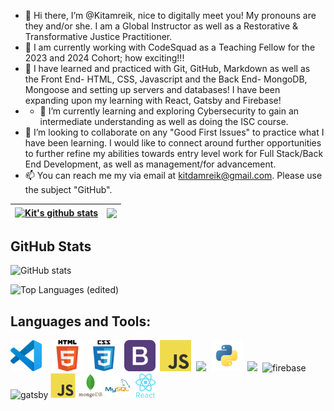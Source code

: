 - 👋 Hi there, I’m @Kitamreik, nice to digitally meet you! My pronouns are they and/or she. I am a Global Instructor as well as a Restorative & Transformative Justice Practitioner. 
- 👀 I am currently working with CodeSquad as a Teaching Fellow for the 2023 and 2024 Cohort; how exciting!!!
- 🌱 I have learned and practiced with Git, GitHub, Markdown as well as the Front End- HTML, CSS, Javascript and the Back End- MongoDB, Mongoose and setting up servers and databases! I have been expanding upon my learning with  React, Gatsby and Firebase!
- - 🌱 I’m currently learning and exploring Cybersecurity to gain an intermediate understanding as well as doing the ISC course.
- 💞️ I’m looking to collaborate on any "Good First Issues" to practice what I have been learning. I would like to connect around further opportunities to further refine my abilities towards entry level work for Full Stack/Back End Development, as well as management/for advancement. 
- 📫 You can reach me my via email at kitdamreik@gmail.com. Please use the subject "GitHub". 

<!---
Kitamreik/Kitamreik is a ✨ special ✨ repository because its `README.md` (this file) appears on your GitHub profile.
You can click the Preview link to take a look at your changes.

![GitHub streaks](https://github-readme-streak-stats.herokuapp.com/?user=Kitamreik)
--->

| <a href="https://github.com/kitdamreik/github-readme-stats"><img align="center" src="https://github-readme-stats.vercel.app/api?username=kitdamreik&theme=github_dark&hide=contribs,issues&show_icons=true&hide_border=true" alt="Kit's github stats" /></a> | <a href="https://github.com/kitdamreik/github-readme-stats"><img align="center" src="https://github-readme-stats.vercel.app/api/top-langs/?username=kitdamreik&theme=github_dark&layout=compact&hide_border=true" /></a> |
| ------------- | ------------- |

## GitHub Stats
![GitHub stats](https://github-readme-stats.vercel.app/api?username=Kitamreik&show_icons=true&count_private=true&title_color=f97316&text_color=000000&icon_color=f97316&bg_color=ffffff&show_icons=true)

![Top Languages](https://github-readme-stats.vercel.app/api/top-langs/?username=Kitamreik&custom_title=Kit&apos;s%20%Top%20%Languages) (edited) 

## Languages and Tools:
<div align="left">
  <img width=50px src="https://raw.githubusercontent.com/github/explore/80688e429a7d4ef2fca1e82350fe8e3517d3494d/topics/visual-studio-code/visual-studio-code.png">&nbsp;&nbsp;&nbsp;
  <img width=50px src="https://raw.githubusercontent.com/github/explore/80688e429a7d4ef2fca1e82350fe8e3517d3494d/topics/html/html.png">&nbsp;
  <img width=50px src="https://raw.githubusercontent.com/github/explore/80688e429a7d4ef2fca1e82350fe8e3517d3494d/topics/css/css.png">&nbsp;
  <img width=50px src="https://raw.githubusercontent.com/github/explore/80688e429a7d4ef2fca1e82350fe8e3517d3494d/topics/bootstrap/bootstrap.png">&nbsp;
  <img width=50px src="https://raw.githubusercontent.com/github/explore/80688e429a7d4ef2fca1e82350fe8e3517d3494d/topics/javascript/javascript.png">&nbsp;
  <img width=50px src="https://seeklogo.com/images/N/nodejs-logo-FBE122E377-seeklogo.com.png">&nbsp;
  <img width=50px src="https://raw.githubusercontent.com/github/explore/80688e429a7d4ef2fca1e82350fe8e3517d3494d/topics/python/python.png">&nbsp;
  <img width=50px src="https://upload.wikimedia.org/wikipedia/commons/thumb/5/5f/Windows_logo_-_2012.svg/2048px-Windows_logo_-_2012.svg.png">&nbsp;
  <img src="https://www.vectorlogo.zone/logos/firebase/firebase-icon.svg" alt="firebase" width="40" height="40"/> 
  <img src="https://www.vectorlogo.zone/logos/gatsbyjs/gatsbyjs-icon.svg" alt="gatsby" width="40" height="40"/> 
  <img src="https://raw.githubusercontent.com/devicons/devicon/master/icons/javascript/javascript-original.svg" alt="javascript" width="40" height="40"/>
  <img src="https://raw.githubusercontent.com/devicons/devicon/master/icons/mongodb/mongodb-original-wordmark.svg" alt="mongodb" width="40" height="40"/>
  <img src="https://raw.githubusercontent.com/devicons/devicon/master/icons/mysql/mysql-original-wordmark.svg" alt="mysql" width="40" height="40"/> 
  <img src="https://raw.githubusercontent.com/devicons/devicon/master/icons/react/react-original-wordmark.svg" alt="react" width="40" height="40"/> 
</div>
